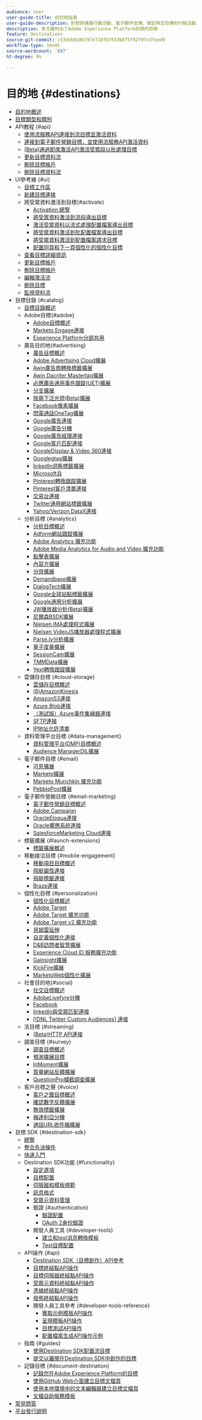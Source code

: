 ```yaml
---
audience: user
user-guide-title: 目的地指南
user-guide-description: 針對跨通路行銷活動、電子郵件宣傳、鎖定特定目標的行銷活動和其他諸多使用案例，啟用已知和未知的資料。
description: 本文檔列出了Adobe Experience Platform目標的目錄
feature: Destinations
source-git-commit: c53deb0186797e718fbf633b8f5f92f97cdfeed9
workflow-type: tm+mt
source-wordcount: '697'
ht-degree: 9%

---
```



# 目的地 {#destinations}

* [目的地概述](./home.md)
* [目標類型和類別](./destination-types.md)
* API教程 {#api}
   * [使用流服務API連接到流目標並激活資料](./api/streaming-destinations.md)
   * [連接到電子郵件營銷目標，並使用流服務API激活資料](./api/email-marketing.md)
   * [(Beta)通過即席激活API激活受眾段以批處理目標](./api/ad-hoc-activation-api.md)
   * [更新目標資料流](./api/update-destination-dataflows.md)
   * [刪除目標帳戶](./api/delete-destination-account.md)
   * [刪除目標資料流](./api/delete-destination-dataflow.md)
* UI參考線 {#ui}
   * [目標工作區](./ui/destinations-workspace.md)
   * [新建目標連接](./ui/connect-destination.md)
   * 將受眾資料激活到目標{#activate}
      * [Activation 總覽](./ui/activation-overview.md)
      * [將受眾資料激活到流段導出目標](./ui/activate-segment-streaming-destinations.md)
      * [激活受眾資料以流式處理配置檔案導出目標](./ui/activate-streaming-profile-destinations.md)
      * [將受眾資料激活到批配置檔案導出目標](./ui/activate-batch-profile-destinations.md)
      * [將受眾資料激活到配置檔案請求目標](./ui/activate-profile-request-destinations.md)
      * [配置同頁和下一頁個性化的個性化目標](./ui/configure-personalization-destinations.md)
   * [查看目標詳細資訊](./ui/destination-details-page.md)
   * [更新目標帳戶](./ui/update-accounts.md)
   * [刪除目標帳戶](./ui/delete-destination-account.md)
   * [編輯激活流](./ui/edit-activation.md)
   * [刪除目標](./ui/delete-destinations.md)
   * [監視資料流](./ui/monitor-dataflows.md)
* 目標目錄 {#catalog}
   * [目標目錄概述](./catalog/overview.md)
   * Adobe目標{#adobe}
      * [Adobe目標概述](./catalog/adobe/overview.md)
      * [Marketo Engage連接](./catalog/adobe/marketo-engage.md)
      * [Experience Platform分部共用](https://experienceleague.adobe.com/docs/audience-manager/user-guide/implementation-integration-guides/integration-experience-platform/aam-aep-audience-sharing.html)
   * 廣告目的地{#advertising}
      * [廣告目標概述](./catalog/advertising/overview.md)
      * [Adobe Advertising Cloud擴展](./catalog/advertising/adobe-advertising-cloud.md)
      * [Awin廣告商轉換標籤擴展](./catalog/advertising/awin-conversiontag.md)
      * [Awin Dacriter Mastertag擴展](./catalog/advertising/awin-mastertag.md)
      * [必應廣告通用事件跟蹤(UET)擴展](./catalog/advertising/bing-ads.md)
      * [分支擴展](./catalog/advertising/branch.md)
      * [按兩下泛光燈(Beta)擴展](./catalog/advertising/doubleclick-floodlight.md)
      * [Facebook像素擴展](./catalog/advertising/facebook-pixel.md)
      * [閃電通話OneTag擴展](./catalog/advertising/flashtalking.md)
      * [Google廣告連接](./catalog/advertising/google-ads-destination.md)
      * [Google廣告分機](./catalog/advertising/google-ads-extension.md)
      * [Google廣告經理連接](./catalog/advertising/google-ad-manager.md)
      * [Google客戶匹配連接](./catalog/advertising/google-customer-match.md)
      * [GoogleDisplay &amp; Video 360連接](./catalog/advertising/google-dv360.md)
      * [Googlegtag擴展](./catalog/advertising/gtag-advertising.md)
      * [linkedIn洞察標籤擴展](./catalog/advertising/linkedin.md)
      * [Microsoft兵](./catalog/advertising/bing.md)
      * [Pinterest轉換跟蹤擴展](./catalog/advertising/pinterest-extension.md)
      * [Pinterest客戶清單連接](./catalog/advertising/pinterest.md)
      * [交易台連接](./catalog/advertising/tradedesk.md)
      * [Twitter通用網站標籤擴展](./catalog/advertising/twitter-uwt.md)
      * [Yahoo/Verizon DataX連接](./catalog/advertising/datax.md)
   * 分析目標 {#analytics}
      * [分析目標概述](./catalog/analytics/overview.md)
      * [Adform網站跟蹤擴展](./catalog/analytics/adform.md)
      * [Adobe Analytics 擴充功能](./catalog/analytics/adobe-analytics.md)
      * [Adobe Media Analytics for Audio and Video 擴充功能](./catalog/analytics/adobe-video-analytics.md)
      * [點擊表擴展](./catalog/analytics/clicktale.md)
      * [內容方擴展](./catalog/analytics/contentsquare.md)
      * [分貝擴展](./catalog/analytics/decibel.md)
      * [Demandbase擴展](./catalog/analytics/demandbase.md)
      * [DialogTech擴展](./catalog/analytics/dialogtech.md)
      * [Google全球站點標籤擴展](./catalog/analytics/gtag-analytics.md)
      * [Google通用分析擴展](./catalog/analytics/google-universal-analytics.md)
      * [JW播放器分析(Beta)擴展](./catalog/analytics/jw-player-analytics.md)
      * [尼爾森BSDK擴展](./catalog/analytics/nielsen-bsdk.md)
      * [Nielsen IMA處理程式擴展](./catalog/analytics/nielsen-ima.md)
      * [Nielsen VideoJS播放器處理程式擴展](./catalog/analytics/nielsen-videojs.md)
      * [Parse.ly分析擴展](./catalog/analytics/parsely.md)
      * [量子度量擴展](./catalog/analytics/quantum-metric.md)
      * [SessionCam擴展](./catalog/analytics/sessioncam.md)
      * [TMMData擴展](./catalog/analytics/tmmdata.md)
      * [Yext轉換跟蹤擴展](./catalog/analytics/yext.md)
   * 雲儲存目標 {#cloud-storage}
      * [雲儲存目標概述](./catalog/cloud-storage/overview.md)
      * [(β)AmazonKinesis](./catalog/cloud-storage/amazon-kinesis.md)
      * [AmazonS3連接](./catalog/cloud-storage/amazon-s3.md)
      * [Azure Blob連接](./catalog/cloud-storage/azure-blob.md)
      * [（測試版）Azure事件集線器連接](./catalog/cloud-storage/azure-event-hubs.md)
      * [SFTP連接](./catalog/cloud-storage/sftp.md)
      * [IP地址允許清單](./catalog/cloud-storage/ip-address-allow-list.md)
   * 資料管理平台目標 {#data-management}
      * [資料管理平台(DMP)目標概述](./catalog/data-management/overview.md)
      * [Audience ManagerDIL擴展](./catalog/data-management/aam-dil-extension.md)
   * 電子郵件目標 {#email}
      * [可見擴展](./catalog/email/bizible.md)
      * [Marketo擴展](./catalog/email/marketo.md)
      * [Marketo Munchkin 擴充功能](./catalog/email/marketo-munchkin.md)
      * [PebblePost擴展](./catalog/email/pebblepost.md)
   * 電子郵件營銷目標 {#email-marketing}
      * [電子郵件營銷目標概述](./catalog/email-marketing/overview.md)
      * [Adobe Campaign](./catalog/email-marketing/adobe-campaign.md)
      * [OracleEloqua連接](./catalog/email-marketing/oracle-eloqua.md)
      * [Oracle響應系統連接](./catalog/email-marketing/oracle-responsys.md)
      * [SalesforceMarketing Cloud連接](./catalog/email-marketing/salesforce-marketing-cloud.md)
   * 標籤擴展 {#launch-extensions}
      * [標籤擴展概述](./catalog/launch-extensions/overview.md)
   * 移動接洽目標 {#mobile-engagement}
      * [移動項目目標概述](./catalog/mobile-engagement/overview.md)
      * [飛艇屬性連接](./catalog/mobile-engagement/airship-attributes.md)
      * [飛艇標籤連接](./catalog/mobile-engagement/airship-tags.md)
      * [Braze連接](./catalog/mobile-engagement/braze.md)
   * 個性化目標 {#personalization}
      * [個性化目標概述](./catalog/personalization/overview.md)
      * [Adobe Target](./catalog/personalization/adobe-target-connection.md)
      * [Adobe Target 擴充功能](./catalog/personalization/adobe-target.md)
      * [Adobe Target v2 擴充功能](./catalog/personalization/adobe-target-v2.md)
      * [貝姆雷延伸](./catalog/personalization/beemray.md)
      * [自定義個性化連接](./catalog/personalization/custom-personalization.md)
      * [D&amp;B訪問者智慧擴展](./catalog/personalization/dnb.md)
      * [Experience Cloud ID 服務擴充功能](./catalog/personalization/adobe-ecid.md)
      * [Gainsight擴展](./catalog/personalization/gainsight.md)
      * [KickFire擴展](./catalog/personalization/kickfire.md)
      * [MarketoWeb個性化擴展](./catalog/personalization/marketo-web-personalization.md)
   * 社會目的地{#social}
      * [社交目標概述](./catalog/social/overview.md)
      * [AdobeLivefyre分機](./catalog/social/adobe-livefyre.md)
      * [Facebook](./catalog/social/facebook.md)
      * [linkedIn與受眾匹配連接](./catalog/social/linkedin.md)
      * [[!DNL Twitter Custom Audiences] 連接](./catalog/social/twitter.md)
   * 流目標 {#streaming}
      * [ (Beta)HTTP API連接](./catalog/streaming/http-destination.md)
   * 調查目標 {#survey}
      * [調查目標概述](./catalog/survey/overview.md)
      * [預測擴展目標](./catalog/survey/foresee.md)
      * [InMoment擴展](./catalog/survey/inmoment.md)
      * [質量網站反饋擴展](./catalog/survey/qualtrics.md)
      * [QuestionPro攔截調查擴展](./catalog/survey/web-intercept-surveys.md)
   * 客戶目標之聲 {#voice}
      * [客戶之聲目標概述](./catalog/voice/overview.md)
      * [確認數字反饋擴展](./catalog/voice/confirmit-digital-feedback.md)
      * [無效標籤擴展](./catalog/voice/invoca.md)
      * [梅達利亞分機](./catalog/voice/medallia.md)
      * [通話URL收件箱擴展](./catalog/voice/talkurl.md)
* 目標 SDK {#destination-sdk}
   * [總覽](./destination-sdk/overview.md)
   * [整合先決條件](./destination-sdk/integration-prerequisites.md)
   * [快速入門](./destination-sdk/getting-started.md)
   * Destination SDK功能 {#functionality}
      * [設定選項](./destination-sdk/configuration-options.md)
      * [目標配置](./destination-sdk/destination-configuration.md)
      * [伺服器和模板規範](./destination-sdk/server-and-template-configuration.md)
      * [訊息格式](./destination-sdk/message-format.md)
      * [受眾元資料管理](./destination-sdk/audience-metadata-management.md)
      * 驗證 {#authentication}
         * [驗證配置](./destination-sdk/authentication-configuration.md)
         * [OAuth 2身份驗證](./destination-sdk/oauth2-authentication.md)
      * 開發人員工具 {#developer-tools}
         * [建立和test消息轉換模板](./destination-sdk/create-template.md)
         * [Test目標配置](./destination-sdk/test-destination.md)
   * API操作 {#api}
      * [Destination SDK（目標創作）API參考](https://www.adobe.io/experience-platform-apis/references/destination-authoring/)
      * [目標終結點API操作](./destination-sdk/destination-configuration-api.md)
      * [目標伺服器終結點API操作](./destination-sdk/destination-server-api.md)
      * [受眾元資料終結點API操作](./destination-sdk/audience-metadata-api.md)
      * [憑據終結點API操作](./destination-sdk/credentials-configuration-api.md)
      * [發佈終結點API操作](./destination-sdk/destination-publish-api.md)
      * 開發人員工具參考 {#developer-tools-reference}
         * [獲取示例模板API操作](./destination-sdk/sample-template-api.md)
         * [呈現模板API操作](./destination-sdk/render-template-api.md)
         * [目標測試API操作](./destination-sdk/destination-testing-api.md)
         * [配置檔案生成API操作示例](./destination-sdk/sample-profile-generation-api.md)
   * 指南 {#guides}
      * [使用Destination SDK配置流目標](./destination-sdk/configure-destination-instructions.md)
      * [提交以審閱在Destination SDK中創作的目標](./destination-sdk/submit-destination.md)
   * 記錄目標 {#document-destination}
      * [記錄您在Adobe Experience Platform的目標](./destination-sdk/docs-framework/documentation-instructions.md)
      * [使用GitHub Web介面建立目標文檔頁](./destination-sdk/docs-framework/use-github-interface-to-create-documentation.md)
      * [使用本地環境中的文本編輯器建立目標文檔頁](./destination-sdk/docs-framework/work-in-local-environment.md)
      * [文檔自助服務模板](./destination-sdk/docs-framework/self-service-template.md)
* [常見問答](./destinations-faq.md)
* [平台發行說明](https://www.adobe.com/go/platform-release-notes-en)
